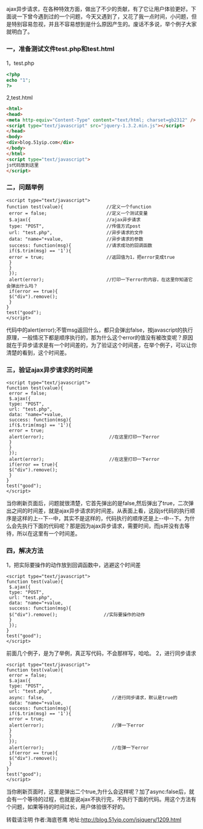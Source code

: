 ajax异步请求，在各种特效方面，做出了不少的贡献，有了它让用户体验更好。下面说一下曾今遇到过的一个问题，今天又遇到了，又花了我一点时间，小问题，但是特别容易忽视，并且不容易想到是什么原因产生的。废话不多说，举个例子大家就明白了。
### 一，准备测试文件test.php和test.html
1，test.php

```php
<?php  
echo "1";  
?>  

```
2,test.html

```html
<html>  
<head>  
<meta http-equiv="Content-Type" content="text/html; charset=gb2312" />  
<script type="text/javascript" src="jquery-1.3.2.min.js"></script>  
</head>  
<body>  
<div>blog.51yip.com</div>  
</body>  
</html>  
<script type="text/javascript">  
js代码放到这里  
</script> 
```
### 二，问题举例

```
<script type="text/javascript">  
function test(value){                //定义一个function  
 error = false;                      //定义一个测试变量  
 $.ajax({                            //ajax异步请求  
 type: "POST",                       //传值方式post  
 url: "test.php",                    //异步请求的文件  
 data: "name="+value,                //异步请求的参数  
 success: function(msg){             //请求成功的回调函数  
 if($.trim(msg) == '1'){  
 error = true;                       //返回值为1，把error变成true  
 }  
 }  
 });  
 alert(error);                       //打印一下error的内容，在这里你知道它会弹出什么吗？  
 if(error == true){  
 $("div").remove();  
 }  
}  
test("good");  
</script>  
```
代码中的alert(error);不管msg返回什么，都只会弹出false，按javascript的执行原理，一般情况下都是顺序执行的，那为什么这个error的值没有被改变呢？原因就在于异步请求是有一个时间差的，为了验证这个时间差，在举个例子，可以让你清楚的看到，这个时间差。
### 三，验证ajax异步请求的时间差

```
<script type="text/javascript">  
function test(value){  
 error = false;  
 $.ajax({  
 type: "POST",  
 url: "test.php",  
 data: "name="+value,  
 success: function(msg){  
 if($.trim(msg) == '1'){  
 error = true;  
 alert(error);                        //在这里打印一下error  
 }  
 }  
 });  
 alert(error);                        //在这里打印一下error  
 if(error == true){  
 $("div").remove();  
 }  
}  
test("good");  
</script>  
```
当你刷新页面后，问题就很清楚，它首先弹出的是false,然后弹出了true，二次弹出之间的时间差，就是ajax异步请求的时间差。从表面上看，这段js代码的执行顺序是这样的上--下--中，其实不是这样的，代码执行的顺序还是上--中--下。为什么会先执行下面的代码呢？那是因为ajax异步请求，需要时间，而js并没有去等待，所以在这里有一个时间差。
### 四，解决方法
1，把实际要操作的动作放到回调函数中，逃避这个时间差

```
<script type="text/javascript">  
function test(value){  
 $.ajax({  
 type: "POST",  
 url: "test.php",  
 data: "name="+value,  
 success: function(msg){  
 $("div").remove();                 //实际要操作的动作  
 }  
 });  
}  
test("good");  
</script> 
```
前面几个例子，是为了举例，真正写代码，不会那样写，哈哈。
2，进行同步请求

```
<script type="text/javascript">  
function test(value){  
 error = false;  
 $.ajax({  
 type: "POST",  
 url: "test.php",  
 async: false,                         //进行同步请求，默认是true的  
 data: "name="+value,  
 success: function(msg){  
 if($.trim(msg) == '1'){  
 error = true;  
 alert(error);                         //弹一下error  
 }  
 }  
 });  
 alert(error);                         //在弹一下error  
 if(error == true){  
 $("div").remove();  
 }  
}  
test("good");  
</script>  
```
当你刷新页面时，这里是弹出二个true,为什么会这样呢？加了async:false后，就会有一个等待的过程，也就是说ajax不执行完，不执行下面的代码。用这个方法有个问题，如果等待的时间过长，用户体验很不好的。

转载请注明
作者:海底苍鹰
地址:http://blog.51yip.com/jsjquery/1209.html


